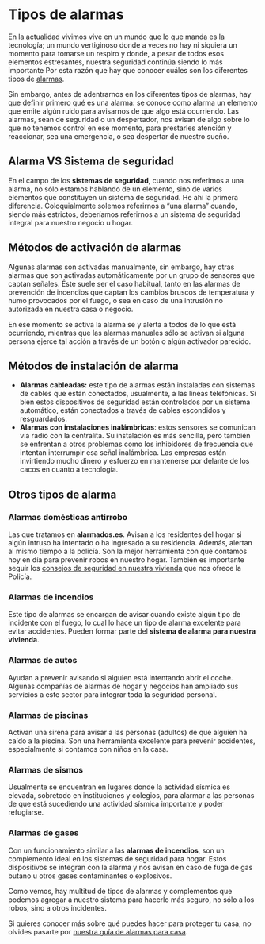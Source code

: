 # Tipos de alarmas

En la actualidad vivimos vive en un mundo que lo que manda es la tecnología; un mundo vertiginoso donde a veces no hay ni siquiera un momento para tomarse un respiro y donde, a pesar de todos esos elementos estresantes, nuestra seguridad continúa siendo lo más importante Por esta razón que hay que conocer cuáles son los diferentes tipos de [alarmas](https://www.alarmados.es/).

Sin embargo, antes de adentrarnos en los diferentes tipos de alarmas, hay que definir primero qué es una alarma: se conoce como alarma un elemento que emite algún ruido para avisarnos de que algo está ocurriendo. Las alarmas, sean de seguridad o un despertador, nos avisan de algo sobre lo que no tenemos control en ese momento, para prestarles atención y reaccionar, sea una emergencia, o sea despertar de nuestro sueño.

## Alarma VS Sistema de seguridad

En el campo de los **sistemas de seguridad**, cuando nos referimos a una alarma, no sólo estamos hablando de un elemento, sino de varios elementos que constituyen un sistema de seguridad. He ahí la primera diferencia. Coloquialmente solemos referirnos a “una alarma” cuando, siendo más estrictos, deberíamos referirnos a un sistema de seguridad integral para nuestro negocio u hogar.

## Métodos de activación de alarmas

Algunas alarmas son activadas manualmente, sin embargo, hay otras alarmas que son activadas automáticamente por un grupo de sensores que captan señales. Éste suele ser el caso habitual, tanto en las alarmas de prevención de incendios que captan los cambios bruscos de temperatura y humo provocados por el fuego, o sea en caso de una intrusión no autorizada en nuestra casa o negocio.

En ese momento se activa la alarma se y alerta a todos de lo que está ocurriendo, mientras que las alarmas manuales sólo se activan si alguna persona ejerce tal acción a través de un botón o algún activador parecido.

## Métodos de instalación de alarma

*   **Alarmas cableadas:** este tipo de alarmas están instaladas con sistemas de cables que están conectados, usualmente, a las líneas telefónicas. Si bien estos dispositivos de seguridad están controlados por un sistema automático, están conectados a través de cables escondidos y resguardados.
*   **Alarmas con instalaciones inalámbricas**: estos sensores se comunican vía radio con la centralita. Su instalación es más sencilla, pero también se enfrentan a otros problemas como los inhibidores de frecuencia que intentan interrumpir esa señal inalámbrica. Las empresas están invirtiendo mucho dinero y esfuerzo en mantenerse por delante de los cacos en cuanto a tecnología.

## Otros tipos de alarma

### Alarmas domésticas antirrobo

Las que tratamos en **alarmados.es**. Avisan a los residentes del hogar si algún intruso ha intentado o ha ingresado a su residencia. Además, alertan al mismo tiempo a la policía. Son la mejor herramienta con que contamos hoy en día para prevenir robos en nuestro hogar. También es importante seguir los [consejos de seguridad en nuestra vivienda](http://www.policia.es/consejos/vivienda.html) que nos ofrece la Policía.

### Alarmas de incendios

Este tipo de alarmas se encargan de avisar cuando existe algún tipo de incidente con el fuego, lo cual lo hace un tipo de alarma excelente para evitar accidentes. Pueden formar parte del **sistema de alarma para nuestra vivienda**.

### Alarmas de autos

Ayudan a prevenir avisando si alguien está intentando abrir el coche. Algunas compañías de alarmas de hogar y negocios han ampliado sus servicios a este sector para integrar toda la seguridad personal.

### Alarmas de piscinas

Activan una sirena para avisar a las personas (adultos) de que alguien ha caído a la piscina. Son una herramienta excelente para prevenir accidentes, especialmente si contamos con niños en la casa.

### Alarmas de sismos

Usualmente se encuentran en lugares donde la actividad sísmica es elevada, sobretodo en instituciones y colegios, para alarmar a las personas de que está sucediendo una actividad sísmica importante y poder refugiarse.

### Alarmas de gases

Con un funcionamiento similar a las **alarmas de incendios**, son un complemento ideal en los sistemas de seguridad para hogar. Estos dispositivos se integran con la alarma y nos avisan en caso de fuga de gas butano u otros gases contaminantes o explosivos.

Como vemos, hay multitud de tipos de alarmas y complementos que podemos agregar a nuestro sistema para hacerlo más seguro, no sólo a los robos, sino a otros incidentes.

Si quieres conocer más sobre qué puedes hacer para proteger tu casa, no olvides pasarte por [nuestra guía de alarmas para casa](https://www.alarmados.es/alarmas-para-casa/).
